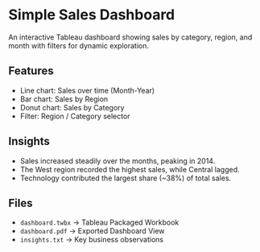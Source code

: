 # Simple Sales Dashboard

An interactive Tableau dashboard showing sales by category, region, and month with filters for dynamic exploration.

## Features
- Line chart: Sales over time (Month-Year)
- Bar chart: Sales by Region
- Donut chart: Sales by Category
- Filter: Region / Category selector

## Insights
- Sales increased steadily over the months, peaking in 2014.  
- The West region recorded the highest sales, while Central lagged.  
- Technology contributed the largest share (~38%) of total sales.  

## Files
- `dashboard.twbx` → Tableau Packaged Workbook  
- `dashboard.pdf` → Exported Dashboard View  
- `insights.txt` → Key business observations  
